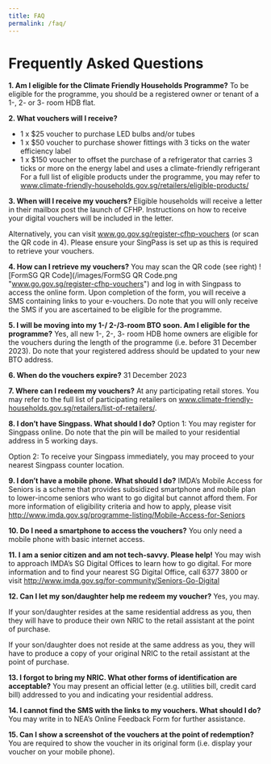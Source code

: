 ```yaml
---
title: FAQ
permalink: /faq/
---
```


# Frequently Asked Questions

**1. Am I eligible for the Climate Friendly Households Programme?**
To be eligible for the programme, you should be a registered owner or tenant of a 1-, 2- or 3- room HDB flat.

**2.	What vouchers will I receive?**
- 1 x $25 voucher to purchase LED bulbs and/or tubes
- 1 x $50 voucher to purchase shower fittings with 3 ticks on the water efficiency label
- 1 x $150 voucher to offset the purchase of a refrigerator that carries 3 ticks or more on the energy label and uses a climate-friendly refrigerant
For a full list of eligible products under the programme, you may refer to www.climate-friendly-households.gov.sg/retailers/eligible-products/

**3.	When will I receive my vouchers?**
Eligible households will receive a letter in their mailbox post the launch of CFHP. Instructions on how to receive your digital vouchers will be included in the letter.

Alternatively, you can visit www.go.gov.sg/register-cfhp-vouchers (or scan the QR code in 4). Please ensure your SingPass is set up as this is required to retrieve your vouchers.

**4.	How can I retrieve my vouchers?**
You may scan the QR code (see right) ![FormSG QR Code](/images/FormSG QR Code.png "www.go.gov.sg/register-cfhp-vouchers") and log in with Singpass to access the online form. Upon completion of the form, you will receive a SMS containing links to your e-vouchers. Do note that you will only receive the SMS if you are ascertained to be eligible for the programme.

**5.	I will be moving into my 1-/ 2-/3-room BTO soon. Am I eligible for the programme?**
Yes, all new 1-, 2-, 3- room HDB home owners are eligible for the vouchers during the length of the programme (i.e. before 31 December 2023). Do note that your registered address should be updated to your new BTO address.

**6.	When do the vouchers expire?**
31 December 2023


**7.	Where can I redeem my vouchers?**
At any participating retail stores. You may refer to the full list of participating retailers on www.climate-friendly-households.gov.sg/retailers/list-of-retailers/.

**8.	I don’t have Singpass. What should I do?**
Option 1: You may register for Singpass online. Do note that the pin will be mailed to your residential address in 5 working days.

Option 2: To receive your Singpass immediately, you may proceed to your nearest Singpass counter location. 

**9.	I don’t have a mobile phone. What should I do?**
IMDA’s Mobile Access for Seniors is a scheme that provides subsidized smartphone and mobile plan to lower-income seniors who want to go digital but cannot afford them. For more information of eligibility criteria and how to apply, please visit http://www.imda.gov.sg/programme-listing/Mobile-Access-for-Seniors

**10.	Do I need a smartphone to access the vouchers?**
You only need a mobile phone with basic internet access.

**11.	I am a senior citizen and am not tech-savvy. Please help!**
You may wish to approach IMDA’s SG Digital Offices to learn how to go digital. For more information and to find your nearest SG Digital Office, call 6377 3800 or visit http://www.imda.gov.sg/for-community/Seniors-Go-Digital

**12.	Can I let my son/daughter help me redeem my voucher?**
Yes, you may. 

If your son/daughter resides at the same residential address as you, then they will have to produce their own NRIC to the retail assistant at the point of purchase.

If your son/daughter does not reside at the same address as you, they will have to produce a copy of your original NRIC to the retail assistant at the point of purchase.

**13.	I forgot to bring my NRIC. What other forms of identification are acceptable?**
You may present an official letter (e.g. utilities bill, credit card bill) addressed to you and indicating your residential address.

**14.	I cannot find the SMS with the links to my vouchers. What should I do?**
You may write in to NEA’s Online Feedback Form for further assistance.

**15.	Can I show a screenshot of the vouchers at the point of redemption?**
You are required to show the voucher in its original form (i.e. display your voucher on your mobile phone). 
